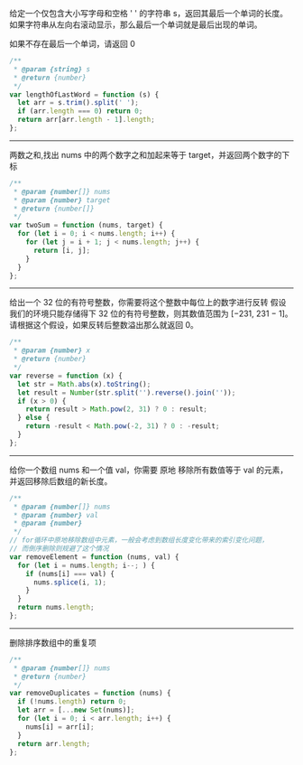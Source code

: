 给定一个仅包含大小写字母和空格 ' ' 的字符串 s，返回其最后一个单词的长度。如果字符串从左向右滚动显示，那么最后一个单词就是最后出现的单词。

如果不存在最后一个单词，请返回 0

```js
/**
 * @param {string} s
 * @return {number}
 */
var lengthOfLastWord = function (s) {
  let arr = s.trim().split(' ');
  if (arr.length === 0) return 0;
  return arr[arr.length - 1].length;
};
```

---

两数之和,找出 nums 中的两个数字之和加起来等于 target，并返回两个数字的下标

```js
/**
 * @param {number[]} nums
 * @param {number} target
 * @return {number[]}
 */
var twoSum = function (nums, target) {
  for (let i = 0; i < nums.length; i++) {
    for (let j = i + 1; j < nums.length; j++) {
      return [i, j];
    }
  }
};
```

---

给出一个 32 位的有符号整数，你需要将这个整数中每位上的数字进行反转
假设我们的环境只能存储得下 32 位的有符号整数，则其数值范围为 [−231, 231 − 1]。请根据这个假设，如果反转后整数溢出那么就返回 0。

```js
/**
 * @param {number} x
 * @return {number}
 */
var reverse = function (x) {
  let str = Math.abs(x).toString();
  let result = Number(str.split('').reverse().join(''));
  if (x > 0) {
    return result > Math.pow(2, 31) ? 0 : result;
  } else {
    return -result < Math.pow(-2, 31) ? 0 : -result;
  }
};
```

---

给你一个数组 nums 和一个值 val，你需要 原地 移除所有数值等于 val 的元素，并返回移除后数组的新长度。

```js
/**
 * @param {number[]} nums
 * @param {number} val
 * @param {number}
 */
// for循环中原地移除数组中元素，一般会考虑到数组长度变化带来的索引变化问题，
// 而倒序删除则规避了这个情况
var removeElement = function (nums, val) {
  for (let i = nums.length; i--; ) {
    if (nums[i] === val) {
      nums.splice(i, 1);
    }
  }
  return nums.length;
};
```

---

删除排序数组中的重复项

```js
/**
 * @param {number[]} nums
 * @return {number}
 */
var removeDuplicates = function (nums) {
  if (!nums.length) return 0;
  let arr = [...new Set(nums)];
  for (let i = 0; i < arr.length; i++) {
    nums[i] = arr[i];
  }
  return arr.length;
};
```
